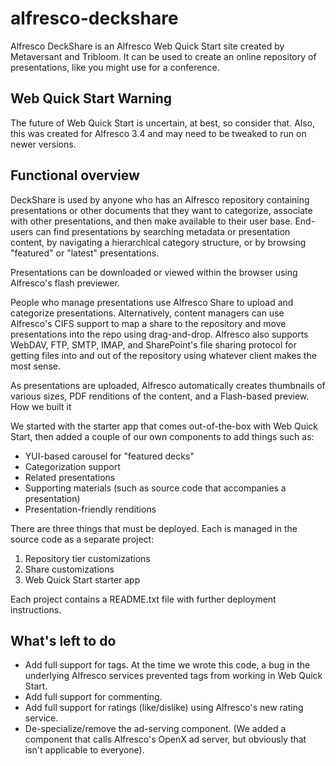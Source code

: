 # alfresco-deckshare
Alfresco DeckShare is an Alfresco Web Quick Start site created by Metaversant and Tribloom. It can be used to create an online repository of presentations, like you might use for a conference.

## Web Quick Start Warning

The future of Web Quick Start is uncertain, at best, so consider that. Also, this was created for Alfresco 3.4 and may need to be tweaked to run on newer versions.

## Functional overview

DeckShare is used by anyone who has an Alfresco repository containing presentations or other documents that they want to categorize, associate with other presentations, and then make available to their user base. End-users can find presentations by searching metadata or presentation content, by navigating a hierarchical category structure, or by browsing "featured" or "latest" presentations.

Presentations can be downloaded or viewed within the browser using Alfresco's flash previewer.

People who manage presentations use Alfresco Share to upload and categorize presentations. Alternatively, content managers can use Alfresco's CIFS support to map a share to the repository and move presentations into the repo using drag-and-drop. Alfresco also supports WebDAV, FTP, SMTP, IMAP, and SharePoint's file sharing protocol for getting files into and out of the repository using whatever client makes the most sense.

As presentations are uploaded, Alfresco automatically creates thumbnails of various sizes, PDF renditions of the content, and a Flash-based preview.
How we built it

We started with the starter app that comes out-of-the-box with Web Quick Start, then added a couple of our own components to add things such as:

* YUI-based carousel for "featured decks"
* Categorization support
* Related presentations
* Supporting materials (such as source code that accompanies a presentation)
* Presentation-friendly renditions 

There are three things that must be deployed. Each is managed in the source code as a separate project:

1. Repository tier customizations
2. Share customizations
3. Web Quick Start starter app 

Each project contains a README.txt file with further deployment instructions.

## What's left to do

* Add full support for tags. At the time we wrote this code, a bug in the underlying Alfresco services prevented tags from working in Web Quick Start.
* Add full support for commenting.
* Add full support for ratings (like/dislike) using Alfresco's new rating service.
* De-specialize/remove the ad-serving component. (We added a component that calls Alfresco's OpenX ad server, but obviously that isn't applicable to everyone). 

